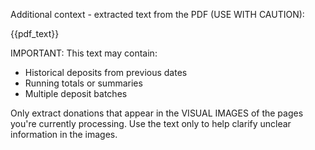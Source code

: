 Additional context - extracted text from the PDF (USE WITH CAUTION):

{{pdf_text}}

IMPORTANT: This text may contain:
- Historical deposits from previous dates
- Running totals or summaries
- Multiple deposit batches

Only extract donations that appear in the VISUAL IMAGES of the pages you're currently processing.
Use the text only to help clarify unclear information in the images.